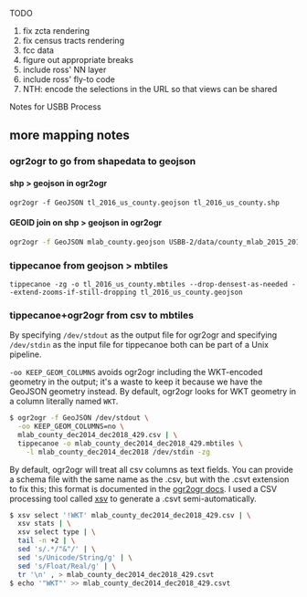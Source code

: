 TODO

1) fix zcta rendering
2) fix census tracts rendering
3) fcc data
4) figure out appropriate breaks
5) include ross' NN layer
6) include ross' fly-to code
7) NTH: encode the selections in the URL so that views can be shared


Notes for USBB Process

## more mapping notes

### ogr2ogr to go from shapedata to geojson

#### shp > geojson in ogr2ogr
`ogr2ogr -f GeoJSON tl_2016_us_county.geojson tl_2016_us_county.shp`

#### GEOID join on shp > geojson in ogr2ogr
```sh
ogr2ogr -f GeoJSON mlab_county.geojson USBB-2/data/county_mlab_2015_2018.csv -sql "SELECT * FROM county_mlab_2015_2018 c JOIN 'USBB-2/shapefiles/tl_2016_us_county/tl_2016_us_county.shp'.tl_2016_us_county s on c.GEOID = s.GEOID"
```

### tippecanoe from geojson > mbtiles

`tippecanoe -zg -o tl_2016_us_county.mbtiles --drop-densest-as-needed --extend-zooms-if-still-dropping tl_2016_us_county.geojson`


### tippecanoe+ogr2ogr from csv to mbtiles
By specifying `/dev/stdout` as the output file for ogr2ogr and specifying `/dev/stdin` as the input file for tippecanoe both can be part of a Unix pipeline.

`-oo KEEP_GEOM_COLUMNS` avoids ogr2ogr including the WKT-encoded geometry in the output; it's a waste to keep it because we have the GeoJSON geometry instead.
By default, ogr2ogr looks for WKT geometry in a column literally named `WKT`.

```sh
$ ogr2ogr -f GeoJSON /dev/stdout \
  -oo KEEP_GEOM_COLUMNS=no \
  mlab_county_dec2014_dec2018_429.csv | \
  tippecanoe -o mlab_county_dec2014_dec2018_429.mbtiles \
    -l mlab_county_dec2014_dec2018 /dev/stdin -zg
```

By default, ogr2ogr will treat all csv columns as text fields.
You can provide a schema file with the same name as the .csv, but with the .csvt extension to fix this; this format is documented in the [ogr2ogr docs](https://www.gdal.org/drv_csv.html).
I used a CSV processing tool called [xsv](https://github.com/burntsushi/xsv) to generate a .csvt semi-automatically.

```sh
$ xsv select '!WKT' mlab_county_dec2014_dec2018_429.csv | \
  xsv stats | \
  xsv select type | \
  tail -n +2 | \
  sed 's/.*/"&"/' | \
  sed 's/Unicode/String/g' | \
  sed 's/Float/Real/g' | \
  tr '\n' , > mlab_county_dec2014_dec2018_429.csvt
$ echo '"WKT"' >> mlab_county_dec2014_dec2018_429.csvt
```

